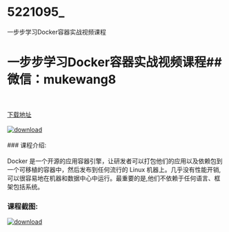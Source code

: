 # 5221095_
一步步学习Docker容器实战视频课程
# 一步步学习Docker容器实战视频课程## 微信：mukewang8
<br/></br>[下载地址](http://www.36tz.cn/article/5221095 "下载地址")
<br/></br>[![download](http://36tz.cn/muke_img/2021_09_1-30-300x180.png "下载地址")](http://www.36tz.cn/article/5221095 "下载地址")
<br/></br>### 课程介绍:<br/></br>Docker 是一个开源的应用容器引擎，让研发者可以打包他们的应用以及依赖包到一个可移植的容器中，然后发布到任何流行的 Linux 机器上。几乎没有性能开销,可以很容易地在机器和数据中心中运行。最重要的是,他们不依赖于任何语言、框架包括系统。

### 课程截图:
[![download](http://36tz.cn/muke_img/2021_09_2-27.png "下载地址")](http://www.36tz.cn/article/5221095 "下载地址")
